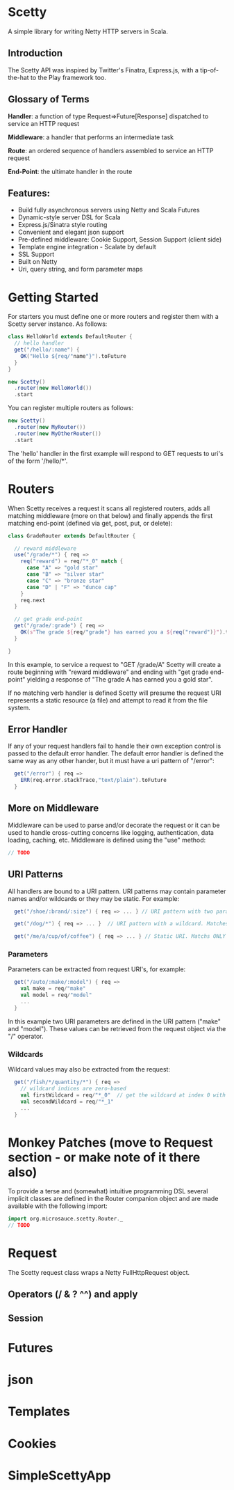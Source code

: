 Scetty
======

A simple library for writing Netty HTTP servers in Scala.

## Introduction

The Scetty API was inspired by Twitter's Finatra, Express.js, with a tip-of-the-hat to the Play framework too.

## Glossary of Terms

**Handler**: a function of type Request=>Future[Response] dispatched to service an HTTP request

**Middleware**: a handler that performs an intermediate task

**Route**: an ordered sequence of handlers assembled to service an HTTP request

**End-Point**: the ultimate handler in the route

## Features:
* Build fully asynchronous servers using Netty and Scala Futures
* Dynamic-style server DSL for Scala
* Express.js/Sinatra style routing
* Convenient and elegant json support
* Pre-defined middleware: Cookie Support, Session Support (client side)
* Template engine integration - Scalate by default
* SSL Support
* Built on Netty
* Uri, query string, and form parameter maps


# Getting Started

For starters you must define one or more routers and register them with a Scetty server instance.  As follows:

```scala
class HelloWorld extends DefaultRouter {
  // hello handler
  get("/hello/:name") { 
    OK("Hello ${req/"name"}").toFuture
  }
}

new Scetty()
  .router(new HelloWorld())
  .start
```

You can register multiple routers as follows:

```scala
new Scetty()
  .router(new MyRouter())
  .router(new MyOtherRouter())
  .start
```

The 'hello' handler in the first example will respond to GET requests to uri's of the form '/hello/*'.  

# Routers

When Scetty receives a request it scans all registered routers, adds all matching middleware (more on that
below) and finally appends the first matching end-point (defined via get, post, put, or delete):

```scala
class GradeRouter extends DefaultRouter {

  // reward middleware
  use("/grade/*") { req =>
    req("reward") = req/"*_0" match {
      case "A" => "gold star"
      case "B" => "silver star"
      case "C" => "bronze star"
      case "D" | "F" => "dunce cap"
    }
    req.next
  }

  // get grade end-point
  get("/grade/:grade") { req =>
    OK(s"The grade ${req/"grade"} has earned you a ${req("reward")}").toFuture
  }

}
```

In this example, to service a request to "GET /grade/A" Scetty will create a route beginning with "reward middleware"
and ending with "get grade end-point" yielding a response of "The grade A has earned you a gold star".

If no matching verb handler is defined Scetty will presume the request URI represents a static resource (a file) and
attempt to read it from the file system.

## Error Handler

If any of your request handlers fail to handle their own exception control is passed to the default error handler.  The default 
error handler is defined the same way as any other hander, but it must have a uri pattern of "/error":

```scala
  get("/error") { req =>
    ERR(req.error.stackTrace,"text/plain").toFuture
  }
```

## More on Middleware

Middleware can be used to parse and/or decorate the request or it can be used to handle cross-cutting concerns like logging,
authentication, data loading, caching, etc.  Middleware is defined using the "use" method:

```scala
// TODO
```

## URI Patterns

All handlers are bound to a URI pattern.  URI patterns may contain parameter names and/or wildcards or they may be
static.  For example:

```scala
  get("/shoe/:brand/:size") { req => ... } // URI pattern with two parameters.  Matches: "GET /shoe/nike/11" and "GET /shoe/adidas/12"

  get("/dog/*") { req => ... }  // URI pattern with a wildcard. Matches: "GET /dog/fido" and "GET /dog/rex"

  get("/me/a/cup/of/coffee") { req => ... } // Static URI. Matchs ONLY "GET /me/a/cup/of/coffee"
```

### Parameters

Parameters can be extracted from request URI's, for example:

```scala
  get("/auto/:make/:model") { req =>
    val make = req/"make"
    val model = req/"model"
    ...
  }
```

In this example two URI parameters are defined in the URI pattern ("make" and "model").  These values can be retrieved from the
request object via the "/" operator.

### Wildcards

Wildcard values may also be extracted from the request:

```scala
  get("/fish/*/quantity/*") { req =>
    // wildcard indices are zero-based
    val firstWildcard = req/"*_0"  // get the wildcard at index 0 with parameter name "*_0"
    val secondWildcard = req/"*_1"
    ...
  }
```

# Monkey Patches (move to Request section - or make note of it there also)

To provide a terse and (somewhat) intuitive programming DSL several implicit classes are defined in the Router companion object
and are made available with the following import:

```scala
import org.microsauce.scetty.Router._
// TODO
```

# Request

The Scetty request class wraps a Netty FullHttpRequest object.

## Operators (/ & ? ^^) and apply

## Session

# Futures

# json

# Templates

# Cookies

# SimpleScettyApp

